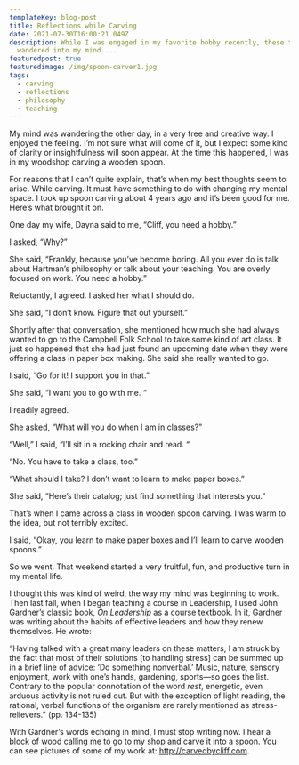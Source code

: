 ```yaml
---
templateKey: blog-post
title: Reflections while Carving
date: 2021-07-30T16:00:21.049Z
description: While I was engaged in my favorite hobby recently, these thoughts
  wandered into my mind....
featuredpost: true
featuredimage: /img/spoon-carver1.jpg
tags:
  - carving
  - reflections
  - philosophy
  - teaching
---
```

My mind was wandering the other day, in a very free and creative way. I enjoyed the feeling. I’m not sure what will come of it, but I expect some kind of clarity or insightfulness will soon appear. At the time this happened, I was in my woodshop carving a wooden spoon.

For reasons that I can’t quite explain, that’s when my best thoughts seem to arise. While carving. It must have something to do with changing my mental space. I took up spoon carving about 4 years ago and it’s been good for me. Here’s what brought it on.

One day my wife, Dayna said to me, “Cliff, you need a hobby.”

I asked, “Why?”

She said, “Frankly, because you’ve become boring. All you ever do is talk about Hartman’s philosophy or talk about your teaching. You are overly focused on work. You need a hobby.”

Reluctantly, I agreed. I asked her what I should do. 

She said, “I don’t know. Figure that out yourself.”

Shortly after that conversation, she mentioned how much she had always wanted to go to the Campbell Folk School to take some kind of art class. It just so happened that she had just found an upcoming date when they were offering a class in paper box making. She said she really wanted to go.

I said, “Go for it! I support you in that.”

She said, “I want you to go with me. “

I readily agreed.

She asked, “What will you do when I am in classes?”

“Well,” I said, “I’ll sit in a rocking chair and read. “

“No. You have to take a class, too.”

“What should I take? I don’t want to learn to make paper boxes.”

She said, “Here’s their catalog; just find something that interests you.”

That’s when I came across a class in wooden spoon carving. I was warm to the idea, but not terribly excited.

I said, “Okay, you learn to make paper boxes and I’ll learn to carve wooden spoons.”

So we went. That weekend started a very fruitful, fun, and productive turn in my mental life.

I thought this was kind of weird, the way my mind was beginning to work. Then last fall, when I began teaching a course in Leadership, I used John Gardner’s classic book, *On Leadership* as a course textbook. In it, Gardner was writing about the habits of effective leaders and how they renew themselves. He wrote:

“Having talked with a great many leaders on these matters, I am struck by the fact that most of their solutions \[to handling stress] can be summed up in a brief line of advice: ‘Do something nonverbal.’ Music, nature, sensory enjoyment, work with one’s hands, gardening, sports—so goes the list. Contrary to the popular connotation of the word *rest*, energetic, even arduous activity is not ruled out. But with the exception of light reading, the rational, verbal functions of the organism are rarely mentioned as stress-relievers.” (pp. 134-135)

With Gardner’s words echoing in mind, I must stop writing now. I hear a block of wood calling me to go to my shop and carve it into a spoon. You can see pictures of some of my work at: <http://carvedbycliff.com>.